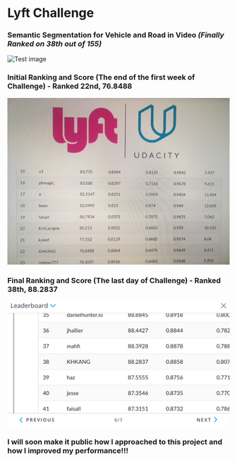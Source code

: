# Lyft Challenge
### Semantic Segmentation for Vehicle and Road in Video ___(Finally Ranked on 38th out of 155)___
![Test image](https://github.com/KHKANG36/Lyft-Semantic-Segmentation-Challenge/blob/master/data/challenge_result/Main.gif)

### __Initial Ranking and Score (The end of the first week of Challenge) - Ranked 22nd, 76.8488__

![Test image](https://github.com/KHKANG36/Lyft-Semantic-Segmentation-Challenge/blob/master/data/challenge_result/Initial_score.JPG)


### __Final Ranking and Score (The last day of Challenge) - Ranked 38th, 88.2837__

![Test image](https://github.com/KHKANG36/Lyft-Semantic-Segmentation-Challenge/blob/master/data/challenge_result/Final_score.PNG)


### I will soon make it public how I approached to this project and how I improved my performance!!!  
